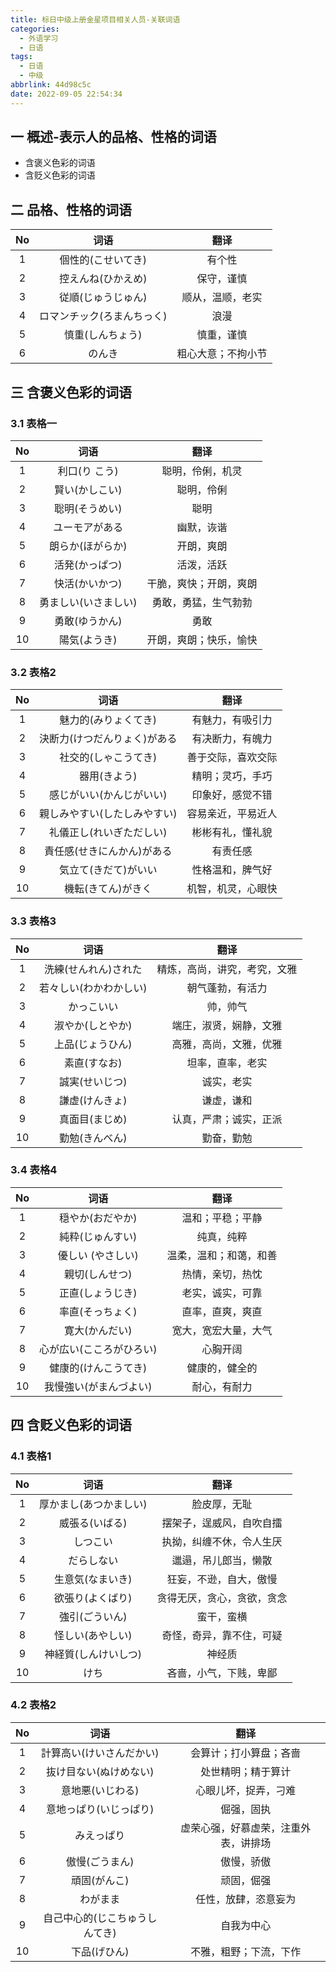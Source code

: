 ```yaml
---
title: 标日中级上册金星项目相关人员-关联词语
categories:
  - 外语学习
  - 日语
tags:
  - 日语
  - 中级
abbrlink: 44d98c5c
date: 2022-09-05 22:54:34
---
```

## 一 概述-表示人的品格、性格的词语

* 含褒义色彩的词语
* 含贬义色彩的词语

<!--more-->

## 二 品格、性格的词语

|  No  |            词语            |        翻译        |
| :--: | :------------------------: | :----------------: |
|  1   |     個性的(こせいてき)     |       有个性       |
|  2   |     控えんね(ひかえめ)     |     保守，谨慎     |
|  3   |     従順(じゅうじゅん)     |  顺从，温顺，老实  |
|  4   | ロマンチック(ろまんちっく) |        浪漫        |
|  5   |      慎重(しんちょう)      |     慎重，谨慎     |
|  6   |           のんき           | 粗心大意；不拘小节 |

## 三 含褒义色彩的词语

### 3.1 表格一

|  No  |         词语         |          翻译          |
| :--: | :------------------: | :--------------------: |
|  1   |    利口(り こう)     |    聪明，伶俐，机灵    |
|  2   |    賢い(かしこい)    |       聪明，伶俐       |
|  3   |    聡明(そうめい)    |          聪明          |
|  4   |    ユーモアがある    |       幽默，诙谐       |
|  5   |   朗らか(ほがらか)   |       开朗，爽朗       |
|  6   |    活発(かっぱつ)    |       活泼，活跃       |
|  7   |    快活(かいかつ)    | 干脆，爽快；开朗，爽朗 |
|  8   | 勇ましい(いさましい) |  勇敢，勇猛，生气勃勃  |
|  9   |    勇敢(ゆうかん)    |          勇敢          |
|  10  |     陽気(ようき)     | 开朗，爽朗；快乐，愉快 |

### 3.2 表格2

|  No  |             词语             |        翻译        |
| :--: | :--------------------------: | :----------------: |
|  1   |     魅力的(みりょくてき)     |  有魅力，有吸引力  |
|  2   | 決断力(けつだんりょく)がある |  有决断力，有魄力  |
|  3   |     社交的(しゃこうてき)     | 善于交际，喜欢交际 |
|  4   |         器用(きよう)         |  精明；灵巧，手巧  |
|  5   |   感じがいい(かんじがいい)   |  印象好，感觉不错  |
|  6   | 親しみやすい(したしみやすい) | 容易亲近，平易近人 |
|  7   |   礼儀正し(れいぎただしい)   |  彬彬有礼，懂礼貌  |
|  8   |  責任感(せきにんかん)がある  |      有责任感      |
|  9   |     気立て(きだて)がいい     |  性格温和，脾气好  |
|  10  |      機転(きてん)がきく      | 机智，机灵，心眼快 |

### 3.3 表格3

|  No  |          词语          |             翻译             |
| :--: | :--------------------: | :--------------------------: |
|  1   |  洗練(せんれん)された  | 精炼，高尚，讲究，考究，文雅 |
|  2   | 若々しい(わかわかしい) |       朝气蓬勃，有活力       |
|  3   |       かっこいい       |           帅，帅气           |
|  4   |    淑やか(しとやか)    |    端庄，淑贤，娴静，文雅    |
|  5   |    上品(じょうひん)    |    高雅，高尚，文雅，优雅    |
|  6   |      素直(すなお)      |       坦率，直率，老实       |
|  7   |     誠実(せいじつ)     |          诚实，老实          |
|  8   |     謙虚(けんきょ)     |          谦虚，谦和          |
|  9   |     真面目(まじめ)     |    认真，严肃；诚实，正派    |
|  10  |     勤勉(きんべん)     |          勤奋，勤勉          |

### 3.4 表格4

|  No  |           词语           |          翻译          |
| :--: | :----------------------: | :--------------------: |
|  1   |     穏やか(おだやか)     |    温和；平稳；平静    |
|  2   |     純粋(じゅんすい)     |       纯真，纯粹       |
|  3   |    優しい (やさしい)     | 温柔，温和；和蔼，和善 |
|  4   |      親切(しんせつ)      |    热情，亲切，热忱    |
|  5   |     正直(しょうじき)     |    老实，诚实，可靠    |
|  6   |     率直(そっちょく)     |    直率，直爽，爽直    |
|  7   |      寛大(かんだい)      |  宽大，宽宏大量，大气  |
|  8   | 心が広い(こころがひろい) |        心胸开阔        |
|  9   |   健康的(けんこうてき)   |     健康的，健全的     |
|  10  |  我慢強い(がまんづよい)  |      耐心，有耐力      |

## 四 含贬义色彩的词语

### 4.1 表格1

|  No  |          词语          |            翻译            |
| :--: | :--------------------: | :------------------------: |
|  1   | 厚かまし(あつかましい) |        脸皮厚，无耻        |
|  2   |     威張る(いばる)     |  摆架子，逞威风，自吹自擂  |
|  3   |        しつこい        |  执拗，纠缠不休，令人生厌  |
|  4   |       だらしない       |    邋遢，吊儿郎当，懒散    |
|  5   |    生意気(なまいき)    |   狂妄，不逊，自大，傲慢   |
|  6   |    欲張り(よくばり)    | 贪得无厌，贪心，贪欲，贪念 |
|  7   |     強引(ごういん)     |         蛮干，蛮横         |
|  8   |    怪しい(あやしい)    |  奇怪，奇异，靠不住，可疑  |
|  9   |  神経質(しんけいしつ)  |           神经质           |
|  10  |          けち          |   吝啬，小气，下贱，卑鄙   |

### 4.2 表格2

|  No  |              词语              |                 翻译                 |
| :--: | :----------------------------: | :----------------------------------: |
|  1   |    計算高い(けいさんだかい)    |        会算计；打小算盘；吝啬        |
|  2   |     抜け目ない(ぬけめない)     |          处世精明；精于算计          |
|  3   |        意地悪(いじわる)        |         心眼儿坏，捉弄，刁难         |
|  4   |     意地っぱり(いじっぱり)     |              倔强，固执              |
|  5   |           みえっぱり           | 虚荣心强，好慕虚荣，注重外表，讲排场 |
|  6   |         傲慢(ごうまん)         |              傲慢，骄傲              |
|  7   |          頑固(がんこ)          |              顽固，倔强              |
|  8   |            わがまま            |         任性，放肆，恣意妄为         |
|  9   | 自己中心的(じこちゅうしんてき) |              自我为中心              |
|  10  |          下品(げひん)          |        不雅，粗野；下流，下作        |

